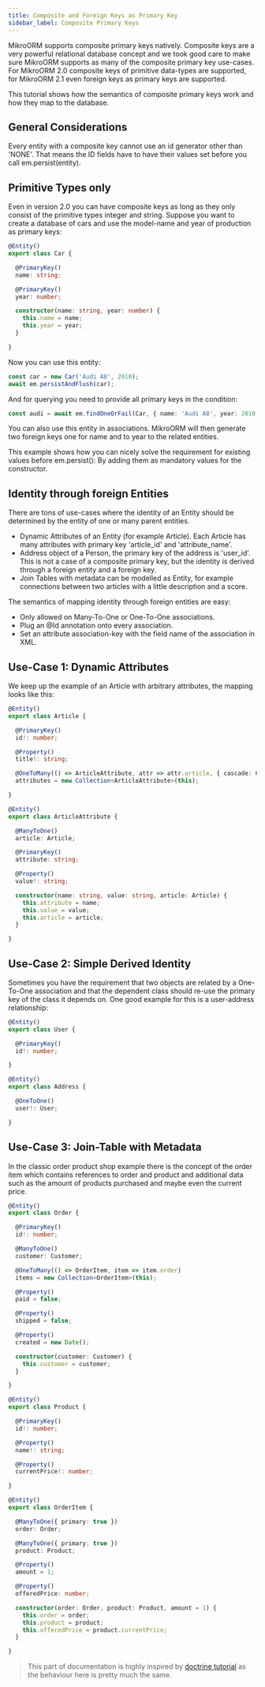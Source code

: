 ```yaml
---
title: Composite and Foreign Keys as Primary Key
sidebar_label: Composite Primary Keys
---
```


MikroORM supports composite primary keys natively. Composite keys are a very powerful 
relational database concept and we took good care to make sure MikroORM supports as many of the composite primary key use-cases. For MikroORM 2.0 composite keys of primitive data-types are supported, for MikroORM 2.1 even foreign keys as primary keys are supported.

This tutorial shows how the semantics of composite primary keys work and how they map to the database.

## General Considerations

Every entity with a composite key cannot use an id generator other than 'NONE'. That means the ID fields have to have their values set before you call em.persist(entity).

## Primitive Types only

Even in version 2.0 you can have composite keys as long as they only consist of the primitive types integer and string. Suppose you want to create a database of cars and use the model-name and year of production as primary keys:

```typescript
@Entity()
export class Car {

  @PrimaryKey()
  name: string;

  @PrimaryKey()
  year: number;

  constructor(name: string, year: number) {
    this.name = name;
    this.year = year;
  }

}
```

Now you can use this entity:

```typescript
const car = new Car('Audi A8', 2010);
await em.persistAndFlush(car);
```

And for querying you need to provide all primary keys in the condition:

```typescript
const audi = await em.findOneOrFail(Car, { name: 'Audi A8', year: 2010 });
```

You can also use this entity in associations. MikroORM will then generate two foreign 
keys one for name and to year to the related entities.

This example shows how you can nicely solve the requirement for existing values before em.persist(): By adding them as mandatory values for the constructor.

## Identity through foreign Entities

There are tons of use-cases where the identity of an Entity should be determined by 
the entity of one or many parent entities.

- Dynamic Attributes of an Entity (for example Article). Each Article has many attributes with primary key 'article_id' and 'attribute_name'.
- Address object of a Person, the primary key of the address is 'user_id'. This is not a case of a composite primary key, but the identity is derived through a foreign entity and a foreign key.
- Join Tables with metadata can be modelled as Entity, for example connections between two articles with a little description and a score.

The semantics of mapping identity through foreign entities are easy:

- Only allowed on Many-To-One or One-To-One associations.
- Plug an @Id annotation onto every association.
- Set an attribute association-key with the field name of the association in XML.

## Use-Case 1: Dynamic Attributes

We keep up the example of an Article with arbitrary attributes, the mapping looks like this:

```typescript
@Entity()
export class Article {

  @PrimaryKey()
  id!: number;

  @Property()
  title!: string;

  @OneToMany(() => ArticleAttribute, attr => attr.article, { cascade: Cascade.ALL })
  attributes = new Collection<ArticleAttribute>(this);

}

@Entity()
export class ArticleAttribute {

  @ManyToOne()
  article: Article;

  @PrimaryKey()
  attribute: string;

  @Property()
  value!: string;

  constructor(name: string, value: string, article: Article) {
    this.attribute = name;
    this.value = value;
    this.article = article;
  }

}
```

## Use-Case 2: Simple Derived Identity

Sometimes you have the requirement that two objects are related by a One-To-One association and that the dependent class should re-use the primary key of the class it depends on. One good example for this is a user-address relationship:

```typescript
@Entity()
export class User {

  @PrimaryKey()
  id!: number;

}

@Entity()
export class Address {

  @OneToOne()
  user!: User;

}
```

## Use-Case 3: Join-Table with Metadata

In the classic order product shop example there is the concept of the order item which contains references to order and product and additional data such as the amount of products purchased and maybe even the current price.

```typescript
@Entity()
export class Order {

  @PrimaryKey()
  id!: number;

  @ManyToOne()
  customer: Customer;

  @OneToMany(() => OrderItem, item => item.order)
  items = new Collection<OrderItem>(this);

  @Property()
  paid = false;

  @Property()
  shipped = false;

  @Property()
  created = new Date();

  constructor(customer: Customer) {
    this.customer = customer;
  }

}

@Entity()
export class Product {

  @PrimaryKey()
  id!: number;

  @Property()
  name!: string;

  @Property()
  currentPrice!: number;

}

@Entity()
export class OrderItem {

  @ManyToOne({ primary: true })
  order: Order;

  @ManyToOne({ primary: true })
  product: Product;

  @Property()
  amount = 1;

  @Property()
  offeredPrice: number;

  constructor(order: Order, product: Product, amount = 1) {
    this.order = order;
    this.product = product;
    this.offeredPrice = product.currentPrice;
  }

}
```

> This part of documentation is highly inspired by [doctrine tutorial](https://www.doctrine-project.org/projects/doctrine-orm/en/latest/tutorials/composite-primary-keys.html)
> as the behaviour here is pretty much the same.
